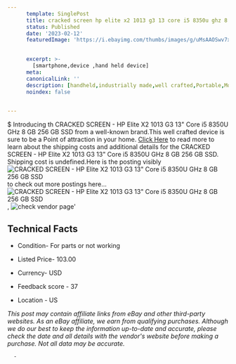 ```yaml
---
      template: SinglePost
      title: cracked screen hp elite x2 1013 g3 13 core i5 8350u ghz 8 gb 256 gb ssd
      status: Published
      date: '2023-02-12'
      featuredImage: 'https://i.ebayimg.com/thumbs/images/g/uMsAAOSwv7xj3VmS/s-l225.jpg'
       

      excerpt: >-
        [smartphone,device ,hand held device]
      meta:
      canonicalLink: ''
      description: [handheld,industrially made,well crafted,Portable,Mobile,Compact,Convenient,Lightweight,Maneuverable,Man-portable,Miniature,Carriable,Hand-held,Light,Holdable,Transportable,Mobile device,Pocket-sized,On-the-go,Wireless,Cordless,Compact size,Convenient size, smartphone,device ,hand held device]
      noindex: false
      

---
```

$
      Introducing th CRACKED SCREEN - HP Elite X2 1013 G3 13" Core i5 8350U GHz 8 GB 256 GB SSD from a well-known brand.This well crafted device  is sure to be a Point of attraction  in your home. [Click Here](https://www.ebay.com/itm/325522361604?hash=item4bcaa50d04%3Ag%3AuMsAAOSwv7xj3VmS&mkevt=1&mkcid=1&mkrid=711-53200-19255-0&campid=%253CePNCampaignId%253E&customid=%253CreferenceId%253E&toolid=10049) to read more to learn about the shipping costs and additional details for the CRACKED SCREEN - HP Elite X2 1013 G3 13" Core i5 8350U GHz 8 GB 256 GB SSD. Shipping cost is undefined.Here is the posting visibly ![CRACKED SCREEN - HP Elite X2 1013 G3 13" Core i5 8350U GHz 8 GB 256 GB SSD](https://i.ebayimg.com/thumbs/images/g/uMsAAOSwv7xj3VmS/s-l225.jpg) to check out more postings here... ![CRACKED SCREEN - HP Elite X2 1013 G3 13" Core i5 8350U GHz 8 GB 256 GB SSD](https://i.ebayimg.com/images/g/uMsAAOSwv7xj3VmS/s-l1600.jpg), ![check vendor page](https://origin-galleryplus.ebayimg.com/ws/web/325522361604_2_0_1/225x225.jpg,https://origin-galleryplus.ebayimg.com/ws/web/325522361604_3_0_1/225x225.jpg,https://origin-galleryplus.ebayimg.com/ws/web/325522361604_4_0_1/225x225.jpg,https://origin-galleryplus.ebayimg.com/ws/web/325522361604_5_0_1/225x225.jpg,https://origin-galleryplus.ebayimg.com/ws/web/325522361604_6_0_1/225x225.jpg,https://origin-galleryplus.ebayimg.com/ws/web/325522361604_7_0_1/225x225.jpg,https://origin-galleryplus.ebayimg.com/ws/web/325522361604_8_0_1/225x225.jpg,https://origin-galleryplus.ebayimg.com/ws/web/325522361604_9_0_1/225x225.jpg,https://origin-galleryplus.ebayimg.com/ws/web/325522361604_10_0_1/225x225.jpg,https://origin-galleryplus.ebayimg.com/ws/web/325522361604_11_0_1/225x225.jpg,https://origin-galleryplus.ebayimg.com/ws/web/325522361604_12_0_1/225x225.jpg)'

      

 ## Technical Facts 



     
      

 - Condition- For parts or not working 


      

 - Listed Price- 103.00 


      

 - Currency- USD 


      

 - Feedback score - 37 


      

 - Location - US 


      
      

 *_This post may contain affiliate links from eBay and other third-party websites. As an eBay affiliate, we earn from qualifying purchases. Although we do our best to keep the information up-to-date and accurate, please check the date and all details with the vendor's website before making a purchase. Not all data may be accurate._*




      -
